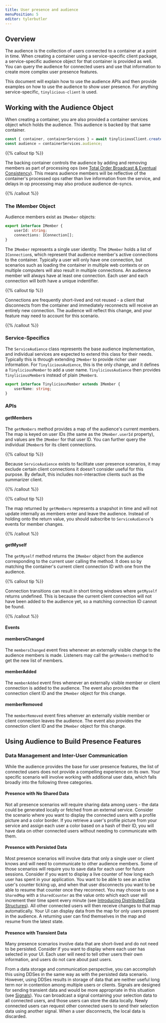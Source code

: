 ```yaml
---
title: User presence and audience
menuPosition: 5
editor: tylerbutler
---
```


## Overview

The audience is the collection of users connected to a container at a point in time.  When creating a container using a service-specific client package, a service-specific audience object for that container is provided as well.  You can query the audience for connected users and use that information to create more complex user presence features.

This document will explain how to use the audience APIs and then provide examples on how to use the audience to show user presence.  For anything service-specific, `tinylicious-client` is used.

## Working with the Audience Object

When creating a container, you are also provided a container services object which holds the audience.  This audience is backed by that same container.

```typescript
const { container, containerServices } = await tinyliciousClient.createContainer(serviceConfig, containerSchema);
const audience = containerServices.audience;
```

{{% callout tip %}}

The backing container controls the audience by adding and removing members as part of processing ops (see [Total Order Broadcast & Eventual Consistency](./../deep/tob.md)).  This means audience members will be reflective of the container's processed ops rather than live information from the service, and delays in op processing may also produce audience de-syncs.

{{% /callout %}}

### The IMember Object

Audience members exist as `IMember` objects:

```typescript
export interface IMember {
    userId: string;
    connections: IConnection[];
}
```

The `IMember` represents a single user identity.  The `IMember` holds a list of `IConnection`s, which represent that audience member's active connections to the container.  Typically a user will only have one connection, but scenarios such as loading the container in multiple web contexts or on multiple computers will also result in multiple connections.  An audience member will always have at least one connection.  Each user and each connection will both have a unique indentifier.

{{% callout tip %}}

Connections are frequently short-lived and not reused - a client that disconnects from the container and immediately reconnects will receive an entirely new connection.  The audience will reflect this change, and your feature may need to account for this scenario.

{{% /callout %}}

### Service-Specifics

The `ServiceAudience` class represents the base audience implementation, and individual services are expected to extend this class for their needs.  Typically this is through extending `IMember` to provide richer user information.  For `TinyliciousAudience`, this is the only change, and it defines a `TinyliciousMember` to add a user name.  `TinyliciousAudience` then provides `TinyliciousMember`s instead of plain `IMember`s.

```typescript
export interface TinyliciousMember extends IMember {
    userName: string;
}
```

### APIs

#### getMembers

The `getMembers` method provides a map of the audience's current members.  The map is keyed on user IDs (the same as the `IMember.userId` property), and values are the `IMember` for that user ID.  You can further query the individual `IMember`s for its client connections.

{{% callout tip %}}

Because `ServiceAudience` exists to facilitate user presence scenarios, it may exclude certain client connections it doesn't consider useful for this purpose.  By default, this includes non-interactive clients such as the summarizer client.

{{% /callout %}}

{{% callout tip %}}

The map returned by `getMembers` represents a snapshot in time and will not update internally as members enter and leave the audience.  Instead of holding onto the return value, you should subscribe to `ServiceAudience`'s events for member changes.

{{% /callout %}}

#### getMyself

The `getMyself` method returns the `IMember` object from the audience corresponding to the current user calling the method.  It does so by matching the container's current client connection ID with one from the audience.

{{% callout tip %}}

Connection transitions can result in short timing windows where `getMyself` returns undefined.  This is because the current client connection will not have been added to the audience yet, so a matching connection ID cannot be found.

{{% /callout %}}

#### Events

#### membersChanged

The `membersChanged` event fires whenever an externally visible change to the audience members is made.  Listeners may call the `getMembers` method to get the new list of members.

#### memberAdded

The `memberAdded` event fires whenever an externally visible member or client connection is added to the audience.  The event also provides the connection client ID and the `IMember` object for this change.

#### memberRemoved

The `memberRemoved` event fires whenver an externally visible member or client connection leaves the audience.  The event also provides the connection client ID and the `IMember` object for this change.

## Using Audience to Build Presence Features

### Data Management and Inter-User Communication

While the audience provides the base for user presence features, the list of connected users does not provide a compelling experience on its own.  Your specific scenario will involve working with additional user data, which falls broadly into the following three categories.

#### Presence with No Shared Data

Not all presence scenarios will require sharing data among users - the data could be generated locally or fetched from an external service.  Consider the scenario where you want to display the connected users with a profile picture and a color border.  If you retrieve a user's profile picture from your service and assign each user a color based on a hash of their ID, you will have data on other connected users without needing to communicate with them.

#### Presence with Persisted Data

Most presence scenarios will involve data that only a single user or client knows and will need to communicate to other audience members.  Some of those scenarios will require you to save data for each user for future sessions.  Consider if you want to display a live counter of how long each user has spent in your application.  You want to be able to see an active user's counter ticking up, and when that user disconnects you want to be able to resume that counter once they reconnect.  You may choose to use a `SharedMap` with a `SharedCounter` as the value onto which each user will increment their time spent every minute (see [Introducing Distributed Data Structures](./dds.md)).  All other connected users will then receive changes to that map automatically.  Your UI can display data from the map for only users present in the audience.  A returning user can find themselves in the map and resume from the latest state.

#### Presence with Transient Data

Many presence scenarios involve data that are short-lived and do not need to be persisted.  Consider if you want to display where each user has selected in your UI.  Each user will need to tell other users their own information, and users do not care about past users.

From a data storage and communication perspective, you can accomplish this using DDSes in the same way as with the persisted data scenario.  However, using DDSes results in storage of data that are neither useful long term nor in contention among multiple users or clients.  Signals are designed for sending transient data and would be more appropriate in this situation (see [Signals](./where/does/this/article/go.md)).  You can broadcast a signal containing your selection data to all connected users, and those users can store the data locally.  Newly connected users can request other connected users to send their selection data using another signal.  When a user disconnects, the local data is discarded.

